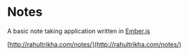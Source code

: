 Notes
=====
A basic note taking application written in [Ember.js](http://emberjs.com/)

[http://rahultrikha.com/notes/](http://rahultrikha.com/notes/)
